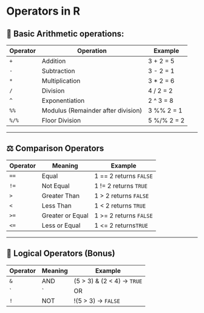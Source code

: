 # Operators in R

## 🔢 Basic Arithmetic operations:

| Operator | Operation                          | Example     |
| -------- | ---------------------------------- | ----------- |
| `+`      | Addition                           | 3 + 2 = 5   |
| `-`      | Subtraction                        | 3 - 2 = 1   |
| `*`      | Multiplication                     | 3 \* 2 = 6  |
| `/`      | Division                           | 4 / 2 = 2   |
| `^`      | Exponentiation                     | 2 ^ 3 = 8   |
| `%%`     | Modulus (Remainder after division) | 3 %% 2 = 1  |
| `%/%`    | Floor Division                     | 5 %/% 2 = 2 |

---

## ⚖️ Comparison Operators

| Operator | Meaning          | Example                |
| -------- | ---------------- | ---------------------- |
| `==`     | Equal            | 1 == 2 returns `FALSE` |
| `!=`     | Not Equal        | 1 != 2 returns `TRUE`  |
| `>`      | Greater Than     | 1 > 2 returns `FALSE`  |
| `<`      | Less Than        | 1 < 2 returns `TRUE`   |
| `>=`     | Greater or Equal | 1 >= 2 returns `FALSE` |
| `<=`     | Less or Equal    | 1 <= 2 returns`TRUE`   |

---

## 🔗 Logical Operators (Bonus)

| Operator | Meaning        | Example                     |
| -------- |--------------- | --------------------------- |
| `&`      | AND            | (5 > 3) & (2 < 4) → `TRUE`  |
| `|`      | OR             | (5 > 3) \| (2 > 4) → `TRUE` |
| `!`      | NOT            | !(5 > 3) → `FALSE`          |